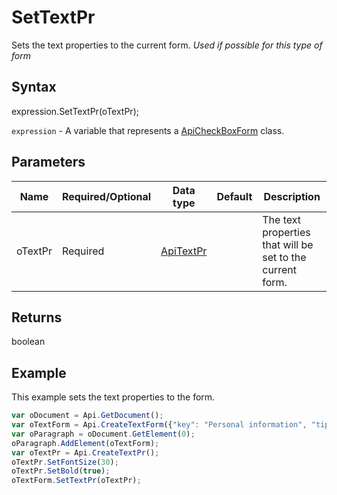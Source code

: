 # SetTextPr

Sets the text properties to the current form.*Used if possible for this type of form*

## Syntax

expression.SetTextPr(oTextPr);

`expression` - A variable that represents a [ApiCheckBoxForm](../ApiCheckBoxForm.md) class.

## Parameters

| **Name** | **Required/Optional** | **Data type** | **Default** | **Description** |
| ------------- | ------------- | ------------- | ------------- | ------------- |
| oTextPr | Required | [ApiTextPr](../../ApiTextPr/ApiTextPr.md) |  | The text properties that will be set to the current form. |

## Returns

boolean

## Example

This example sets the text properties to the form.

```javascript
var oDocument = Api.GetDocument();
var oTextForm = Api.CreateTextForm({"key": "Personal information", "tip": "Enter your first name", "required": true, "placeholder": "First name", "comb": true, "maxCharacters": 10, "cellWidth": 3, "multiLine": false, "autoFit": false});
var oParagraph = oDocument.GetElement(0);
oParagraph.AddElement(oTextForm);
var oTextPr = Api.CreateTextPr();
oTextPr.SetFontSize(30);
oTextPr.SetBold(true);
oTextForm.SetTextPr(oTextPr);
```
